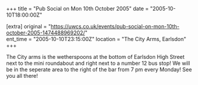 +++
title = "Pub Social on Mon 10th October 2005"
date = "2005-10-10T18:00:00Z"

[extra]
original = "https://uwcs.co.uk/events/pub-social-on-mon-10th-october-2005-1474488969202/"    
ent_time = "2005-10-10T23:15:00Z"
location = "The City Arms, Earlsdon"
+++

The City arms is the wetherspoons at the bottom of Earlsdon High Street next to the mini roundabout and right next to a number 12 bus stop\! We will be in the seperate area to the right of the bar from 7 pm every Monday\! See you all there\!

